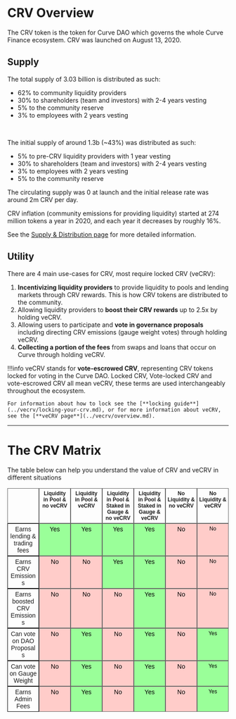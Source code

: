 <h1>CRV Overview</h1>

The CRV token is the token for Curve DAO which governs the whole Curve Finance ecosystem.  CRV was launched on August 13, 2020.

## **Supply**

The total supply of 3.03 billion is distributed as such:

* 62% to community liquidity providers
* 30% to shareholders (team and investors) with 2-4 years vesting
* 5% to the community reserve
* 3% to employees with 2 years vesting

<div class="centered" style="transform: scale(1.1);">
  <canvas id="crvAllocationChart"></canvas>
</div>
<br>

The initial supply of around 1.3b (~43%) was distributed as such:

* 5% to pre-CRV liquidity providers with 1 year vesting
* 30% to shareholders (team and investors) with 2-4 years vesting
* 3% to employees with 2 years vesting
* 5% to the community reserve

The circulating supply was 0 at launch and the initial release rate was around 2m CRV per day.

CRV inflation (community emissions for providing liquidity) started at 274 million tokens a year in 2020, and each year it decreases by roughly 16%.

See the [Supply & Distribution page](./supply-distribution.md) for more detailed information.

## **Utility**

There are 4 main use-cases for CRV, most require locked CRV (veCRV):

1. **Incentivizing liquidity providers** to provide liquidity to pools and lending markets through CRV rewards.  This is how CRV tokens are distributed to the community.
2. Allowing liquidity providers to **boost their CRV rewards** up to 2.5x by holding veCRV.
3. Allowing users to participate and **vote in governance proposals** including directing CRV emissions (gauge weight votes) through holding veCRV.
4. **Collecting a portion of the fees** from swaps and loans that occur on Curve through holding veCRV.

!!!info
    veCRV stands for **vote-escrowed CRV**, representing CRV tokens locked for voting in the Curve DAO.  Locked CRV, Vote-locked CRV and vote-escrowed CRV all mean veCRV, these terms are used interchangeably throughout the ecosystem.

    For information about how to lock see the [**locking guide**](../vecrv/locking-your-crv.md), or for more information about veCRV, see the [**veCRV page**](../vecrv/overview.md).

---

# **The CRV Matrix**

The table below can help you understand the value of CRV and veCRV in different situations

<style type="text/css">
.tg {
  display: grid;
  grid-template-columns: repeat(7, 1fr);
  border-collapse: collapse;
  border-spacing: 0;
  width: 100%;
}
.tg thead {
  display: contents;
}
.tg tbody {
  display: contents;
}
.tg tr {
  display: contents;
}
.tg th, .tg td {
  border-color: black;
  border-style: solid;
  border-width: 1px;
  font-family: Arial, sans-serif;
  font-size: 14px;
  overflow: hidden;
  padding: 4px;
  word-break: normal;
  text-align: center;
  vertical-align: bottom;
}
.tg .tg-hs62 {
  background-color: #9aff99;
  border-color: #656565;
  color: black;
}
.tg .tg-3lxi {
  border-color: #656565;
  font-size: 12px;
  font-weight: bold;
  vertical-align: bottom;
}
.tg .tg-kk90 {
  background-color: #9aff99;
  border-color: #656565;
  font-size: 12px;
  color: black;
}
.tg .tg-hkgo {
  border-color: #656565;
  font-weight: bold;
  color: black;
}
.tg .tg-jlsk {
  background-color: #ffccc9;
  border-color: #656565;
  color: black;
}
.tg .tg-gtpm {
  background-color: #ffccc9;
  border-color: #656565;
  font-size: 12px;
  color: black;
}
</style>
<table class="tg"><thead>
  <tr>
    <th class="tg-hkgo"></th>
    <th class="tg-3lxi">Liquidity in Pool &amp; no veCRV</th>
    <th class="tg-3lxi">Liquidity in Pool &amp; veCRV</th>
    <th class="tg-3lxi">Liquidity in Pool &amp; Staked in Gauge &amp; no veCRV</th>
    <th class="tg-3lxi">Liquidity in Pool &amp; Staked in Gauge &amp; veCRV</th>
    <th class="tg-3lxi">No Liquidity &amp; no veCRV</th>
    <th class="tg-3lxi">No Liquidity &amp; veCRV</th>
  </tr></thead>
<tbody>
  <tr>
    <td class="tg-xmch">Earns lending &amp; trading fees</td>
    <td class="tg-hs62"> Yes</td>
    <td class="tg-hs62"> Yes</td>
    <td class="tg-hs62"> Yes</td>
    <td class="tg-hs62"> Yes</td>
    <td class="tg-jlsk"> No</td>
    <td class="tg-gtpm"> No</td>
  </tr>
  <tr>
    <td class="tg-xmch">Earns CRV Emissions</td>
    <td class="tg-jlsk"> No</td>
    <td class="tg-jlsk"> No</td>
    <td class="tg-hs62"> Yes</td>
    <td class="tg-hs62"> Yes</td>
    <td class="tg-jlsk"> No</td>
    <td class="tg-gtpm"> No</td>
  </tr>
  <tr>
    <td class="tg-xmch">Earns boosted CRV Emissions</td>
    <td class="tg-jlsk"> No</td>
    <td class="tg-jlsk"> No</td>
    <td class="tg-jlsk"> No</td>
    <td class="tg-hs62"> Yes</td>
    <td class="tg-jlsk"> No</td>
    <td class="tg-gtpm"> No</td>
  </tr>
  <tr>
    <td class="tg-xmch">Can vote on DAO Proposals</td>
    <td class="tg-jlsk"> No</td>
    <td class="tg-hs62"> Yes</td>
    <td class="tg-jlsk"> No</td>
    <td class="tg-hs62"> Yes</td>
    <td class="tg-jlsk"> No</td>
    <td class="tg-kk90"> Yes</td>
  </tr>
  <tr>
    <td class="tg-xmch">Can vote on Gauge Weight</td>
    <td class="tg-jlsk"> No</td>
    <td class="tg-hs62"> Yes</td>
    <td class="tg-jlsk"> No</td>
    <td class="tg-hs62"> Yes</td>
    <td class="tg-jlsk"> No</td>
    <td class="tg-kk90"> Yes</td>
  </tr>
  <tr>
    <td class="tg-xmch">Earns Admin Fees</td>
    <td class="tg-jlsk"> No</td>
    <td class="tg-hs62"> Yes</td>
    <td class="tg-jlsk"> No</td>
    <td class="tg-hs62"> Yes</td>
    <td class="tg-jlsk"> No</td>
    <td class="tg-kk90"> Yes</td>
  </tr>
</tbody></table>

<script src="https://cdn.jsdelivr.net/npm/chart.js"></script>

<script>
    var ctx = document.getElementById('crvAllocationChart').getContext('2d');
    var data = [1727272729+151515152, 800961153, 108129756, 90909091, 151515152];
    var totalSum = data.reduce((a, b) => a + b, 0);
    var percentages = data.map(value => ((value / totalSum) * 100).toFixed(2));

    var crvAllocationChart = new Chart(ctx, {
        type: 'pie',
        data: {
            labels: ['Community', 'Core Team', 'Investors', 'Employees', 'Reserve'],
            datasets: [{
                data: data,
                backgroundColor: ['#FF6384', '#FFCE56', '#8E5EA2', '#3cba9f', '#e8c3b9'],
                borderWidth: 1
            }]
        },
        options: {
            responsive: true,
            devicePixelRatio: 2.5,
            plugins: {
                tooltip: {
                    callbacks: {
                        label: function(context) {
                                var label = context.label || '';
                                if (label) {
                                    label += ': ';
                                }
                                var value = context.raw;
                                var percentage = percentages[context.dataIndex];
                                label += value.toLocaleString() + ' (' + percentage + '%)';
                                return label;
                            }
                    }
                },
                legend: {
                    position: 'top',
                },
                title: {
                    display: true,
                    text: 'CRV Total Supply'
                }
            }
        }
    });
</script>
